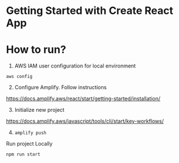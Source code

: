 # Getting Started with Create React App


# How to run?
1. AWS IAM user configuration for local environment

`aws config`

2. Configure Amplify. Follow instructions

https://docs.amplify.aws/react/start/getting-started/installation/

3. Initialize new project

https://docs.amplify.aws/javascript/tools/cli/start/key-workflows/

4. `amplify push`

Run project Locally

`npm run start`